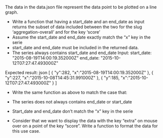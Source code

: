 The data in the data.json file represent the data point to be plotted on a line graph.

- Write a function that having a start_date and an end_date as input returns the subset of data included between the two for the slug ‘aggregation-overall’ and for the key ‘score’
- Assume the start_date and end_date exactly match the “x” key in the serie
- start_date and end_date must be included in the returned data.
- The series always contains start_date and end_date
  Input: start_date: "2015-08-19T14:00:19.352000Z" end_date: "2015-10-12T07:27:47.493000Z"

Expected result: json [ { "y":282, "x":"2015-08-19T14:00:19.352000Z" }, { "y":227, "x":"2015-10-08T14:45:31.991000Z" }, { "y":185, "x":"2015-10-12T07:27:47.493000Z" } ]

- Write the same function as above to match the case that:
- The series does not always contains end_date or start_date
- Start_date and end_date don’t match the “x” key in the serie

- Consider that we want to display the data with the key “extra” on mouse over on a point of the key “score”. Write a function to format the data for this use case.
